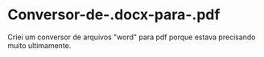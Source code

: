 # Conversor-de-.docx-para-.pdf
Criei um conversor de arquivos "word" para pdf porque estava precisando muito ultimamente.

